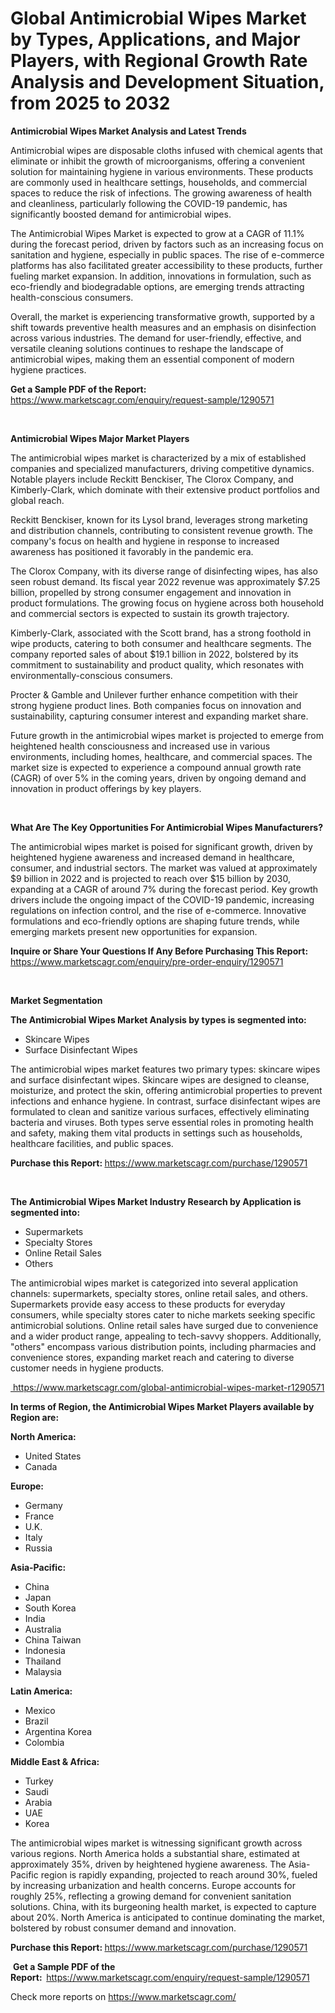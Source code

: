 <p><h1>Global Antimicrobial Wipes Market by Types, Applications, and Major Players, with Regional Growth Rate Analysis and Development Situation, from 2025 to 2032</h1></p><p><strong>Antimicrobial Wipes Market Analysis and Latest Trends</strong></p>
<p><p>Antimicrobial wipes are disposable cloths infused with chemical agents that eliminate or inhibit the growth of microorganisms, offering a convenient solution for maintaining hygiene in various environments. These products are commonly used in healthcare settings, households, and commercial spaces to reduce the risk of infections. The growing awareness of health and cleanliness, particularly following the COVID-19 pandemic, has significantly boosted demand for antimicrobial wipes.</p><p>The Antimicrobial Wipes Market is expected to grow at a CAGR of 11.1% during the forecast period, driven by factors such as an increasing focus on sanitation and hygiene, especially in public spaces. The rise of e-commerce platforms has also facilitated greater accessibility to these products, further fueling market expansion. In addition, innovations in formulation, such as eco-friendly and biodegradable options, are emerging trends attracting health-conscious consumers. </p><p>Overall, the market is experiencing transformative growth, supported by a shift towards preventive health measures and an emphasis on disinfection across various industries. The demand for user-friendly, effective, and versatile cleaning solutions continues to reshape the landscape of antimicrobial wipes, making them an essential component of modern hygiene practices.</p></p>
<p><strong>Get a Sample PDF of the Report:&nbsp;</strong> <a href="https://www.marketscagr.com/enquiry/request-sample/1290571?utm_campaign=2111&utm_medium=2&utm_source=Github&utm_content=ia&utm_term=05022025&utm_id=antimicrobial-wipes">https://www.marketscagr.com/enquiry/request-sample/1290571</a></p>
<p>&nbsp;</p>
<p><strong>Antimicrobial Wipes Major Market Players</strong></p>
<p><p>The antimicrobial wipes market is characterized by a mix of established companies and specialized manufacturers, driving competitive dynamics. Notable players include Reckitt Benckiser, The Clorox Company, and Kimberly-Clark, which dominate with their extensive product portfolios and global reach.</p><p>Reckitt Benckiser, known for its Lysol brand, leverages strong marketing and distribution channels, contributing to consistent revenue growth. The company's focus on health and hygiene in response to increased awareness has positioned it favorably in the pandemic era.</p><p>The Clorox Company, with its diverse range of disinfecting wipes, has also seen robust demand. Its fiscal year 2022 revenue was approximately $7.25 billion, propelled by strong consumer engagement and innovation in product formulations. The growing focus on hygiene across both household and commercial sectors is expected to sustain its growth trajectory.</p><p>Kimberly-Clark, associated with the Scott brand, has a strong foothold in wipe products, catering to both consumer and healthcare segments. The company reported sales of about $19.1 billion in 2022, bolstered by its commitment to sustainability and product quality, which resonates with environmentally-conscious consumers.</p><p>Procter & Gamble and Unilever further enhance competition with their strong hygiene product lines. Both companies focus on innovation and sustainability, capturing consumer interest and expanding market share.</p><p>Future growth in the antimicrobial wipes market is projected to emerge from heightened health consciousness and increased use in various environments, including homes, healthcare, and commercial spaces. The market size is expected to experience a compound annual growth rate (CAGR) of over 5% in the coming years, driven by ongoing demand and innovation in product offerings by key players.</p></p>
<p>&nbsp;</p>
<p><strong>What Are The Key Opportunities For Antimicrobial Wipes Manufacturers?</strong></p>
<p><p>The antimicrobial wipes market is poised for significant growth, driven by heightened hygiene awareness and increased demand in healthcare, consumer, and industrial sectors. The market was valued at approximately $9 billion in 2022 and is projected to reach over $15 billion by 2030, expanding at a CAGR of around 7% during the forecast period. Key growth drivers include the ongoing impact of the COVID-19 pandemic, increasing regulations on infection control, and the rise of e-commerce. Innovative formulations and eco-friendly options are shaping future trends, while emerging markets present new opportunities for expansion.</p></p>
<p><strong>Inquire or Share Your Questions If Any Before Purchasing This Report:</strong> <a href="https://www.marketscagr.com/enquiry/pre-order-enquiry/1290571?utm_campaign=2111&utm_medium=2&utm_source=Github&utm_content=ia&utm_term=05022025&utm_id=antimicrobial-wipes">https://www.marketscagr.com/enquiry/pre-order-enquiry/1290571</a></p>
<p>&nbsp;</p>
<p><strong>Market Segmentation</strong></p>
<p><strong>The Antimicrobial Wipes Market Analysis by types is segmented into:</strong></p>
<p><ul><li>Skincare Wipes</li><li>Surface Disinfectant Wipes</li></ul></p>
<p><p>The antimicrobial wipes market features two primary types: skincare wipes and surface disinfectant wipes. Skincare wipes are designed to cleanse, moisturize, and protect the skin, offering antimicrobial properties to prevent infections and enhance hygiene. In contrast, surface disinfectant wipes are formulated to clean and sanitize various surfaces, effectively eliminating bacteria and viruses. Both types serve essential roles in promoting health and safety, making them vital products in settings such as households, healthcare facilities, and public spaces.</p></p>
<p><strong>Purchase this Report:&nbsp;</strong><a href="https://www.marketscagr.com/purchase/1290571?utm_campaign=2111&utm_medium=2&utm_source=Github&utm_content=ia&utm_term=05022025&utm_id=antimicrobial-wipes">https://www.marketscagr.com/purchase/1290571</a></p>
<p>&nbsp;</p>
<p><strong>The Antimicrobial Wipes Market Industry Research by Application is segmented into:</strong></p>
<p><ul><li>Supermarkets</li><li>Specialty Stores</li><li>Online Retail Sales</li><li>Others</li></ul></p>
<p><p>The antimicrobial wipes market is categorized into several application channels: supermarkets, specialty stores, online retail sales, and others. Supermarkets provide easy access to these products for everyday consumers, while specialty stores cater to niche markets seeking specific antimicrobial solutions. Online retail sales have surged due to convenience and a wider product range, appealing to tech-savvy shoppers. Additionally, "others" encompass various distribution points, including pharmacies and convenience stores, expanding market reach and catering to diverse customer needs in hygiene products.</p></p>
<p><a href="https://www.marketscagr.com/global-antimicrobial-wipes-market-r1290571?utm_campaign=2111&utm_medium=2&utm_source=Github&utm_content=ia&utm_term=05022025&utm_id=antimicrobial-wipes">&nbsp;https://www.marketscagr.com/global-antimicrobial-wipes-market-r1290571</a></p>
<p><strong>In terms of Region, the Antimicrobial Wipes Market Players available by Region are:</strong></p>
<p>
    <p> <strong> North America: </strong>
        <ul>
            <li>United States</li>
            <li>Canada</li>
        </ul>
        </p> 
    <p> <strong> Europe: </strong>
        <ul>
            <li>Germany</li>
            <li>France</li>
            <li>U.K.</li>
            <li>Italy</li>
            <li>Russia</li>
        </ul>
        </p> 
    <p> <strong> Asia-Pacific: </strong>
        <ul>
            <li>China</li>
            <li>Japan</li>
            <li>South Korea</li>
            <li>India</li>
            <li>Australia</li>
            <li>China Taiwan</li>
            <li>Indonesia</li>
            <li>Thailand</li>
            <li>Malaysia</li>
        </ul>
        </p> 
    <p> <strong> Latin America: </strong>
        <ul>
            <li>Mexico</li>
            <li>Brazil</li>
            <li>Argentina Korea</li>
            <li>Colombia</li>
        </ul>
        </p> 
    <p> <strong> Middle East & Africa: </strong>
        <ul>
            <li>Turkey</li>
            <li>Saudi</li>
            <li>Arabia</li>
            <li>UAE</li>
            <li>Korea</li>
        </ul>
    </p>
    </p>
<p><p>The antimicrobial wipes market is witnessing significant growth across various regions. North America holds a substantial share, estimated at approximately 35%, driven by heightened hygiene awareness. The Asia-Pacific region is rapidly expanding, projected to reach around 30%, fueled by increasing urbanization and health concerns. Europe accounts for roughly 25%, reflecting a growing demand for convenient sanitation solutions. China, with its burgeoning health market, is expected to capture about 20%. North America is anticipated to continue dominating the market, bolstered by robust consumer demand and innovation.</p></p>
<p><strong>Purchase this Report: </strong><a href="https://www.marketscagr.com/purchase/1290571?utm_campaign=2111&utm_medium=2&utm_source=Github&utm_content=ia&utm_term=05022025&utm_id=antimicrobial-wipes">https://www.marketscagr.com/purchase/1290571</a></p>
<p>&nbsp;<strong>Get a Sample PDF of the Report:&nbsp;&nbsp;</strong><a href="https://www.marketscagr.com/enquiry/request-sample/1290571?utm_campaign=2111&utm_medium=2&utm_source=Github&utm_content=ia&utm_term=05022025&utm_id=antimicrobial-wipes">https://www.marketscagr.com/enquiry/request-sample/1290571</a></p>
<p><strong></strong></p>
<p>Check more reports on <a href="https://www.marketscagr.com/?utm_campaign=2111&utm_medium=2&utm_source=Github&utm_content=ia&utm_term=05022025&utm_id=antimicrobial-wipes">https://www.marketscagr.com/</a></p>
